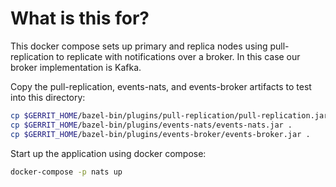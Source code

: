 # What is this for?

This docker compose sets up primary and replica nodes using pull-replication to
replicate with notifications over a broker. In this case our broker
implementation is Kafka.

Copy the pull-replication, events-nats, and events-broker artifacts to test
into this directory:

```bash
cp $GERRIT_HOME/bazel-bin/plugins/pull-replication/pull-replication.jar .
cp $GERRIT_HOME/bazel-bin/plugins/events-nats/events-nats.jar .
cp $GERRIT_HOME/bazel-bin/plugins/events-broker/events-broker.jar .
```

Start up the application using docker compose:

```bash
docker-compose -p nats up
```
